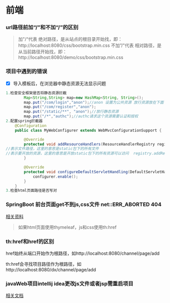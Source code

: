 # 前端

### url路径前加“/”和不加“/”的区别

> 加"/“代表 绝对路径，是从站点的根目录开始找，即：http://localhost:8080/css/bootstrap.min.css
> 不加”/"代表 相对路径，是从当前路径开始找，即：http://localhost:8080/demo/css/bootstrap.min.css

### 项目中遇到的错误

- [x] 导入模板后，在浏览器中静态资源无法显示问题

```java
1.检查安全框架是否将静态资源拦截
        Map<String,String> map=new HashMap<String, String>();
        map.put("/com/login","anon");//anon 设置为公共资源 放行资源放在下面
        map.put("/com/register","anon");
        map.put("/static/**", "anon");//放行静态资源
        map.put("/*","authc");//authc请求这个资源需要认证和授权
2.配置spring拦截器
    @Configuration
    public class MyWebConfigurer extends WebMvcConfigurationSupport {

        @Override
        protected void addResourceHandlers(ResourceHandlerRegistry registry) {
//表示文件路径，这里的意思是static包下的所有文件
//表示要开放的资源，这里的意思是开放static包下的所有资源可以访问  registry.addResourceHandler("/static/**").addResourceLocations("classpath:/static/");
        }

        @Override
        protected void configureDefaultServletHandling(DefaultServletHandlerConfigurer configurer) {
            configurer.enable();
        }
    }
3.检查html页面路径是否写对
```



### SpringBoot 前台页面get不到js,css文件 net::ERR_ABORTED 404

[相关资料](https://blog.csdn.net/YiQieFuCong/article/details/85009401?utm_medium=distribute.pc_relevant.none-task-blog-BlogCommendFromMachineLearnPai2-2.control&depth_1-utm_source=distribute.pc_relevant.none-task-blog-BlogCommendFromMachineLearnPai2-2.control)

> 如果html页面使用thymeleaf，js和css使用th:href



### th:href和href的区别

href始终从端口开始作为根路径，如http://localhost:8080/channel/page/add

th:href会寻找项目路径作为根路径，如http://localhost:8080/dx/channel/page/add



### javaWeb项目intellij idea更改js文件或者jsp需重启项目

[相关文档](https://blog.csdn.net/adgjlm111/article/details/78107782?utm_medium=distribute.pc_relevant_t0.none-task-blog-BlogCommendFromMachineLearnPai2-1.control&depth_1-utm_source=distribute.pc_relevant_t0.none-task-blog-BlogCommendFromMachineLearnPai2-1.control)

